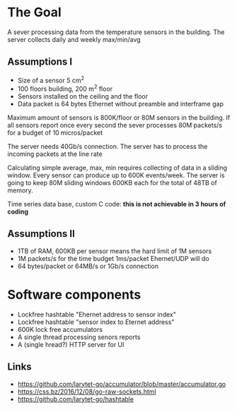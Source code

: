 

# The Goal

A sever processing data from the temperature sensors in the building.
The server collects daily and weekly max/min/avg

## Assumptions I

* Size of a sensor 5 cm<sup>2</sup>
* 100 floors building, 200 m<sup>2</sup> floor
* Sensors installed on the ceiling and the floor 
* Data packet is 64 bytes Ethernet without preamble and interframe gap

Maximum amount of sensors is 800K/floor or 80M sensors in the building.
If all sensors report once every second the sever processes 80M packets/s for a budget of 10 micros/packet

The server needs 40Gb/s connection. The server has to process the incoming packets at the line rate 

Calculating simple average, max, min requires collecting of data in a sliding window. Every sensor can produce up to 600K events/week. The server is going to keep 80M sliding windows 600KB each for the total of 48TB of memory. 

Time series data base, custom C code: **this is not achievable in 3 hours of coding**

## Assumptions II

* 1TB of RAM, 600KB per sensor means the hard limit of 1M sensors
* 1M packets/s for the time budget 1ms/packet Ehernet/UDP will do
* 64 bytes/packet or 64MB/s or 1Gb/s connection


# Software components

* Lockfree hashtable "Ehernet address to sensor index"
* Lockfree hashtable "sensor index to Eternet address"
* 600K lock free accumulators
* A single thread processing senors reports
* A (single hread?) HTTP server for UI

## Links

* https://github.com/larytet-go/accumulator/blob/master/accumulator.go
* https://css.bz/2016/12/08/go-raw-sockets.html
* https://github.com/larytet-go/hashtable